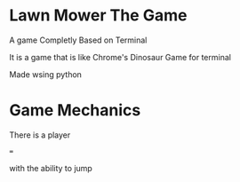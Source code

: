# Lawn Mower The Game

A game Completly Based on Terminal

It is a game that is like Chrome's Dinosaur Game for terminal

Made wsing python


# Game Mechanics

There is a player 
```diff
=
```
with the ability to jump
